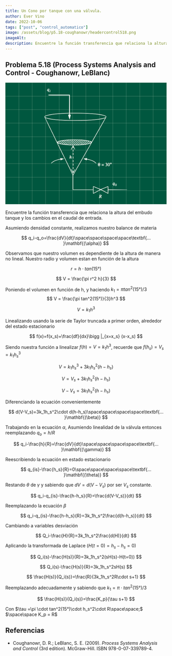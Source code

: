 ```yaml
---
title: Un Cono por tanque con una válvula.
author: Ever Vino
date: 2022-10-06
tags: ["post", "control_automatico"]
image: /assets/blog/p5.18-coughanowr/headercontrol518.png
imageAlt: 
description: Encuentre la función transferencia que relaciona la altura del embudo tanque y los cambios en el caudal de entrada.
---
```

## Problema 5.18 (Process Systems Analysis and Control - Coughanowr, LeBlanc)

![gráfica problema 5.18](../../assets/blog/p5.18-coughanowr/headercontrol518.png)

Encuentre la función transferencia que relaciona la altura del embudo tanque y los cambios en el caudal de entrada.

Asumiendo densidad constante, realizamos nuestro balance de materia

$$
q_i-q_o=\frac{dV}{dt}\space\space\space\space\textbf{... }\mathbf{(\alpha)}
$$

Observamos que nuestro volumen es dependiente de la altura de manera no lineal.
Nuestro radio y volumen estan en función de la altura

$$
r = h\cdot tan(15°)
$$

$$
V = \frac{\pi r^2 h}{3}
$$

Poniendo el volumen en función de h, y haciendo $k_1=\pi tan^2(15°)/3$
$$
V = \frac{\pi tan^2(15°)}{3}h^3
$$

$$
V = k_1h^3
$$

Linealizando usando la serie de Taylor truncada a primer orden, alrededor del estado estacionario

$$
f(x)=f(x_s)+\frac{df}{dx}\bigg |_{x=x_s} (x-x_s)
$$

Siendo nuestra función a linealizar $f(h)=V=k_1h^3$, recuerde que $f(h_s)=V_s=k_1h_s^3$

$$
V=k_1h_s^3+3k_1h_s^2(h-h_s)
$$

$$
V=V_s+3k_1h_s^2(h-h_s)
$$

$$
V-V_s=3k_1h_s^2(h-h_s)
$$

Diferenciando la ecuación convenientemente

$$
d(V-V_s)=3k_1h_s^2\cdot d(h-h_s)\space\space\space\space\textbf{... }\mathbf{(\beta)}
$$

Trabajando en la ecuación $\alpha$, Asumiendo linealidad de la válvula entonces reemplazando $q_o=h/R$

$$
q_i-\frac{h}{R}=\frac{dV}{dt}\space\space\space\space\textbf{... }\mathbf{(\gamma)}
$$

Reescribiendo la ecuación en estado estacionario

$$
q_{is}-\frac{h_s}{R}=0\space\space\space\space\textbf{... }\mathbf{(\theta)}
$$

Restando $\theta$ de $\gamma$ y sabiendo que $dV=d(V-V_s)$ por ser $V_s$ constante.

$$
q_i-q_{is}-\frac{h-h_s}{R}=\frac{d(V-V_s)}{dt}
$$

Reemplazando la ecuación $\beta$

$$
q_i-q_{is}-\frac{h-h_s}{R}=3k_1h_s^2\frac{d(h-h_s)}{dt}
$$

Cambiando a variables desviación

$$
Q_i-\frac{H}{R}=3k_1h_s^2\frac{d(H)}{dt}
$$

Aplicando la transformada de Laplace ($H(t=0) = h_s-h_s = 0$)

$$
Q_i(s)-\frac{H(s)}{R}=3k_1h_s^2(sH(s)-H(t=0))
$$

$$
Q_i(s)-\frac{H(s)}{R}=3k_1h_s^2sH(s)
$$

$$
\frac{H(s)}{Q_i(s)}=\frac{R}{3k_1h_s^2R\cdot s+1}
$$

Reemplazando adecuadamente y sabiendo que $k_1=\pi \cdot tan^2(15°)/3$

$$
\frac{H(s)}{Q_i(s)}=\frac{K_p}{\tau s+1}
$$

Con $\tau =\pi \cdot  tan^2(15°)\cdot h_s^2\cdot R\space\space;$ $\space\space K_p = R$

## Referencias

* Coughanowr, D. R.; LeBlanc, S. E. (2009). _Process Systems Analysis and Control_ (3rd edition). McGraw-Hill. ISBN 978-0-07-339789-4.